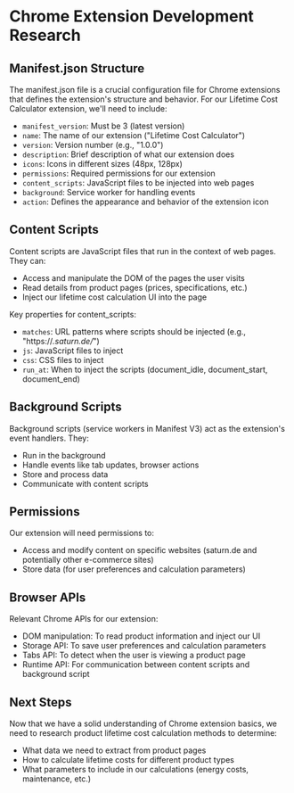 # Chrome Extension Development Research

## Manifest.json Structure
The manifest.json file is a crucial configuration file for Chrome extensions that defines the extension's structure and behavior. For our Lifetime Cost Calculator extension, we'll need to include:

- `manifest_version`: Must be 3 (latest version)
- `name`: The name of our extension ("Lifetime Cost Calculator")
- `version`: Version number (e.g., "1.0.0")
- `description`: Brief description of what our extension does
- `icons`: Icons in different sizes (48px, 128px)
- `permissions`: Required permissions for our extension
- `content_scripts`: JavaScript files to be injected into web pages
- `background`: Service worker for handling events
- `action`: Defines the appearance and behavior of the extension icon

## Content Scripts
Content scripts are JavaScript files that run in the context of web pages. They can:
- Access and manipulate the DOM of the pages the user visits
- Read details from product pages (prices, specifications, etc.)
- Inject our lifetime cost calculation UI into the page

Key properties for content_scripts:
- `matches`: URL patterns where scripts should be injected (e.g., "https://*.saturn.de/*")
- `js`: JavaScript files to inject
- `css`: CSS files to inject
- `run_at`: When to inject the scripts (document_idle, document_start, document_end)

## Background Scripts
Background scripts (service workers in Manifest V3) act as the extension's event handlers. They:
- Run in the background
- Handle events like tab updates, browser actions
- Store and process data
- Communicate with content scripts

## Permissions
Our extension will need permissions to:
- Access and modify content on specific websites (saturn.de and potentially other e-commerce sites)
- Store data (for user preferences and calculation parameters)

## Browser APIs
Relevant Chrome APIs for our extension:
- DOM manipulation: To read product information and inject our UI
- Storage API: To save user preferences and calculation parameters
- Tabs API: To detect when the user is viewing a product page
- Runtime API: For communication between content scripts and background script

## Next Steps
Now that we have a solid understanding of Chrome extension basics, we need to research product lifetime cost calculation methods to determine:
- What data we need to extract from product pages
- How to calculate lifetime costs for different product types
- What parameters to include in our calculations (energy costs, maintenance, etc.)
